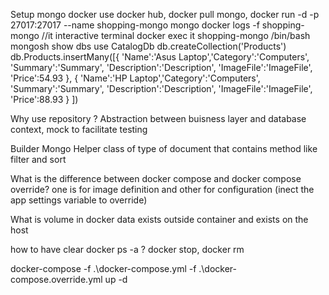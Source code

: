 Setup mongo docker 
use docker hub, docker pull mongo, 
docker run -d -p 27017:27017 --name shopping-mongo mongo
docker logs -f shopping-mongo
//it interactive terminal
docker exec it shopping-mongo /bin/bash 
mongosh
show dbs
use CatalogDb
db.createCollection('Products')
db.Products.insertMany([{ 'Name':'Asus Laptop','Category':'Computers', 'Summary':'Summary', 'Description':'Description', 'ImageFile':'ImageFile', 'Price':54.93 }, { 'Name':'HP Laptop','Category':'Computers', 'Summary':'Summary', 'Description':'Description', 'ImageFile':'ImageFile', 'Price':88.93 } ])

Why use repository ?
Abstraction between buisness layer and database context, mock to facilitate testing

Builder Mongo 
Helper class of type of document that contains method like filter and sort

What is the difference between docker compose and docker compose override?
one is for image definition and other for configuration (inect the app settings variable to override)

What is volume in docker 
data exists outside container and exists on the host

how to have clear docker ps -a ?
docker stop, docker rm

docker-compose -f .\docker-compose.yml -f .\docker-compose.override.yml up -d

